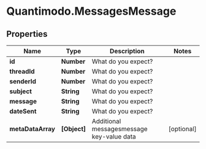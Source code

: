 # Quantimodo.MessagesMessage

## Properties
Name | Type | Description | Notes
------------ | ------------- | ------------- | -------------
**id** | **Number** | What do you expect? | 
**threadId** | **Number** | What do you expect? | 
**senderId** | **Number** | What do you expect? | 
**subject** | **String** | What do you expect? | 
**message** | **String** | What do you expect? | 
**dateSent** | **String** | What do you expect? | 
**metaDataArray** | **[Object]** | Additional messagesmessage key-value data | [optional] 


